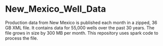 # New_Mexico_Well_Data
Production data from New Mexico is published each month in a zipped, 36 GB XML file.  It contains data for 55,000 wells over the past 30 years.  The file grows in size by 300 MB per month. This repository uses spark code to process the file.
